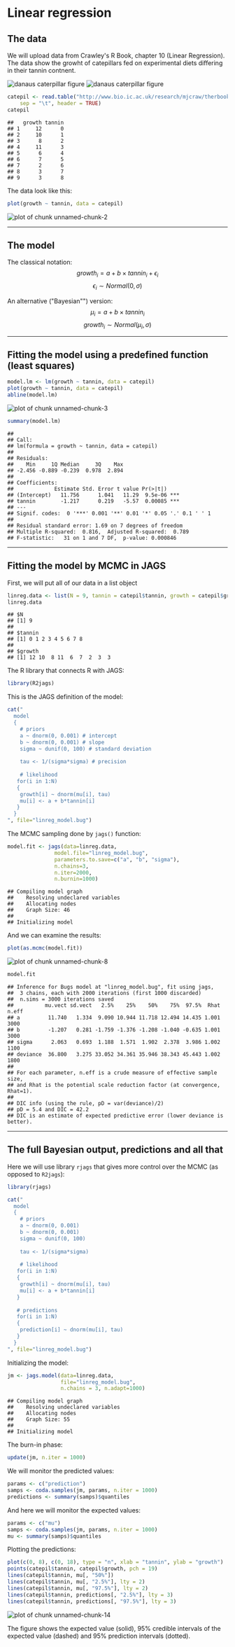 Linear regression
========================================================

The data
--------
We will upload data from Crawley's R Book, chapter 10 (Linear Regression). The data show the growht of catepillars fed on experimental diets differing in their tannin contnent.

![danaus caterpillar figure](figure/danaus.png)
![danaus caterpillar figure](figure/Tannic_acid.png)


```r
catepil <- read.table("http://www.bio.ic.ac.uk/research/mjcraw/therbook/data/regression.txt", 
    sep = "\t", header = TRUE)
catepil
```

```
##   growth tannin
## 1     12      0
## 2     10      1
## 3      8      2
## 4     11      3
## 5      6      4
## 6      7      5
## 7      2      6
## 8      3      7
## 9      3      8
```


The data look like this:

```r
plot(growth ~ tannin, data = catepil)
```

![plot of chunk unnamed-chunk-2](figure/unnamed-chunk-2.png) 

************************************************

The model
---------
The classical notation:
$$ growth_i = a + b \times tannin_i + \epsilon_i  $$
$$ \epsilon_i \sim Normal(0, \sigma)$$


An alternative ("Bayesian"") version:
$$ \mu_i = a + b \times tannin_i $$
$$ growth_i \sim Normal(\mu_i, \sigma) $$

************************************************

Fitting the model using a predefined function (least squares)
-------------------------------------------------------------

```r
model.lm <- lm(growth ~ tannin, data = catepil)
plot(growth ~ tannin, data = catepil)
abline(model.lm)
```

![plot of chunk unnamed-chunk-3](figure/unnamed-chunk-3.png) 

```r
summary(model.lm)
```

```
## 
## Call:
## lm(formula = growth ~ tannin, data = catepil)
## 
## Residuals:
##    Min     1Q Median     3Q    Max 
## -2.456 -0.889 -0.239  0.978  2.894 
## 
## Coefficients:
##             Estimate Std. Error t value Pr(>|t|)    
## (Intercept)   11.756      1.041   11.29  9.5e-06 ***
## tannin        -1.217      0.219   -5.57  0.00085 ***
## ---
## Signif. codes:  0 '***' 0.001 '**' 0.01 '*' 0.05 '.' 0.1 ' ' 1
## 
## Residual standard error: 1.69 on 7 degrees of freedom
## Multiple R-squared:  0.816,	Adjusted R-squared:  0.789 
## F-statistic:   31 on 1 and 7 DF,  p-value: 0.000846
```


************************************************

Fitting the model by MCMC in JAGS
---------------------------------

First, we will put all of our data in a list object

```r
linreg.data <- list(N = 9, tannin = catepil$tannin, growth = catepil$growth)
linreg.data
```

```
## $N
## [1] 9
## 
## $tannin
## [1] 0 1 2 3 4 5 6 7 8
## 
## $growth
## [1] 12 10  8 11  6  7  2  3  3
```


The R library that connects R with JAGS:

```r
library(R2jags)
```


This is the JAGS definition of the model:

```r
cat("
  model
  {
    # priors
    a ~ dnorm(0, 0.001) # intercept
    b ~ dnorm(0, 0.001) # slope
    sigma ~ dunif(0, 100) # standard deviation
  
    tau <- 1/(sigma*sigma) # precision
    
    # likelihood
   for(i in 1:N)
   {
    growth[i] ~ dnorm(mu[i], tau)
    mu[i] <- a + b*tannin[i]
   }
  }
", file="linreg_model.bug")
```


The MCMC sampling done by ```jags()``` function:

```r
model.fit <- jags(data=linreg.data, 
               model.file="linreg_model.bug",
               parameters.to.save=c("a", "b", "sigma"),
               n.chains=3,
               n.iter=2000,
               n.burnin=1000)
```

```
## Compiling model graph
##    Resolving undeclared variables
##    Allocating nodes
##    Graph Size: 46
## 
## Initializing model
```


And we can examine the results:

```r
plot(as.mcmc(model.fit))
```

![plot of chunk unnamed-chunk-8](figure/unnamed-chunk-8.png) 

```r
model.fit
```

```
## Inference for Bugs model at "linreg_model.bug", fit using jags,
##  3 chains, each with 2000 iterations (first 1000 discarded)
##  n.sims = 3000 iterations saved
##          mu.vect sd.vect   2.5%    25%    50%    75%  97.5%  Rhat n.eff
## a         11.740   1.334  9.090 10.944 11.718 12.494 14.435 1.001  3000
## b         -1.207   0.281 -1.759 -1.376 -1.208 -1.040 -0.635 1.001  3000
## sigma      2.063   0.693  1.188  1.571  1.902  2.378  3.986 1.002  1100
## deviance  36.800   3.275 33.052 34.361 35.946 38.343 45.443 1.002  1800
## 
## For each parameter, n.eff is a crude measure of effective sample size,
## and Rhat is the potential scale reduction factor (at convergence, Rhat=1).
## 
## DIC info (using the rule, pD = var(deviance)/2)
## pD = 5.4 and DIC = 42.2
## DIC is an estimate of expected predictive error (lower deviance is better).
```



********************************************************************************

The full Bayesian output, predictions and all that
--------------------------------------------------

Here we will use library ```rjags``` that gives more control over the MCMC (as opposed to ```R2jags```):

```r
library(rjags)

cat("
  model
  {
    # priors
    a ~ dnorm(0, 0.001)
    b ~ dnorm(0, 0.001)
    sigma ~ dunif(0, 100)
  
    tau <- 1/(sigma*sigma)
    
    # likelihood
   for(i in 1:N)
   {
    growth[i] ~ dnorm(mu[i], tau)
    mu[i] <- a + b*tannin[i]
   }
  
   # predictions
   for(i in 1:N)
   {
    prediction[i] ~ dnorm(mu[i], tau) 
   }
  }
", file="linreg_model.bug")
```

Initializing the model:

```r
jm <- jags.model(data=linreg.data, 
                 file="linreg_model.bug",
                 n.chains = 3, n.adapt=1000)
```

```
## Compiling model graph
##    Resolving undeclared variables
##    Allocating nodes
##    Graph Size: 55
## 
## Initializing model
```

The burn-in phase:

```r
update(jm, n.iter = 1000)
```


We will monitor the predicted values:

```r
params <- c("prediction")
samps <- coda.samples(jm, params, n.iter = 1000)
predictions <- summary(samps)$quantiles
```


And here we will monitor the expected values:

```r
params <- c("mu")
samps <- coda.samples(jm, params, n.iter = 1000)
mu <- summary(samps)$quantiles
```


Plotting the predictions:

```r
plot(c(0, 8), c(0, 18), type = "n", xlab = "tannin", ylab = "growth")
points(catepil$tannin, catepil$growth, pch = 19)
lines(catepil$tannin, mu[, "50%"])
lines(catepil$tannin, mu[, "2.5%"], lty = 2)
lines(catepil$tannin, mu[, "97.5%"], lty = 2)
lines(catepil$tannin, predictions[, "2.5%"], lty = 3)
lines(catepil$tannin, predictions[, "97.5%"], lty = 3)
```

![plot of chunk unnamed-chunk-14](figure/unnamed-chunk-14.png) 

The figure shows the expected value (solid), 95% credible intervals of the expected value (dashed) and 95% prediction intervals (dotted). 


